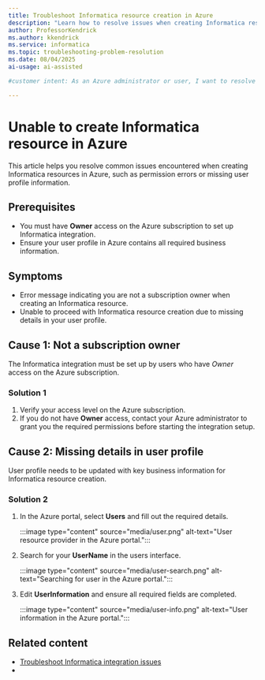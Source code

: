 ```yaml
---
title: Troubleshoot Informatica resource creation in Azure
description: "Learn how to resolve issues when creating Informatica resources in Azure, including permission and user profile requirements."
author: ProfessorKendrick
ms.author: kkendrick
ms.service: informatica
ms.topic: troubleshooting-problem-resolution 
ms.date: 08/04/2025
ai-usage: ai-assisted

#customer intent: As an Azure administrator or user, I want to resolve issues creating Informatica resources so that I can successfully set up Informatica integration.

---
```

# Unable to create Informatica resource in Azure

This article helps you resolve common issues encountered when creating Informatica resources in Azure, such as permission errors or missing user profile information.

## Prerequisites

- You must have **Owner** access on the Azure subscription to set up Informatica integration.
- Ensure your user profile in Azure contains all required business information.

## Symptoms

- Error message indicating you are not a subscription owner when creating an Informatica resource.
- Unable to proceed with Informatica resource creation due to missing details in your user profile.

## Cause 1: Not a subscription owner

The Informatica integration must be set up by users who have _Owner_ access on the Azure subscription.

### Solution 1

1. Verify your access level on the Azure subscription.
1. If you do not have **Owner** access, contact your Azure administrator to grant you the required permissions before starting the integration setup.

## Cause 2: Missing details in user profile

User profile needs to be updated with key business information for Informatica resource creation.

### Solution 2

1. In the Azure portal, select **Users** and fill out the required details.

    :::image type="content" source="media/user.png" alt-text="User resource provider in the Azure portal.":::

1. Search for your **UserName** in the users interface.

    :::image type="content" source="media/user-search.png" alt-text="Searching for user in the Azure portal.":::

1. Edit **UserInformation** and ensure all required fields are completed.

    :::image type="content" source="media/user-info.png" alt-text="User information in the Azure portal.":::

## Related content

- [Troubleshoot Informatica integration issues](link.md)
-

